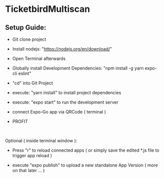 # TicketbirdMultiscan

## Setup Guide:

- Git clone project

- Install nodejs:
"https://nodejs.org/en/download/"

- Open Terminal afterwards

- Globally install Development Dependencies:
"npm install -g yarn expo-cli eslint"

- "cd" into Git Project

- execute: "yarn install" to install project dependencies

- execute: "expo start" to run the development server

- connect Expo-Go app via QRCode ( terminal )

- PROFIT

<br>

Optional ( inside terminal window ):

- Press "r" to reload connected apps ( or simply save the edited *.js file to trigger app reload )

- execute "expo publish" to upload a new standalone App Version ( more on that later ... )